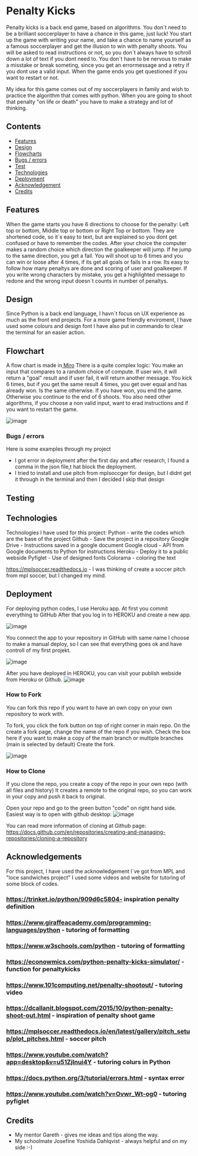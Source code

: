# Penalty Kicks

Penalty kicks is a back end game, based on algorithms.
You don´t need to be a brilliant soccerplayer to have a chance in this game, just luck!
You start up the game with writing your name, and take a chance to name yourself as a famous soccerplayer and get the illusion to win with penalty shoots.
You will be asked to read instructions or not, so you don´t always have to schroll down a lot of text if you dont need to.
You don´t have to be nervous to make a misstake or break someting, since you get an errormessage and a retry if you dont use a valid input.
When the game ends you get questioned if you want to restart or not.

My idea for this game comes out of my soccerplayers in family and wish to practice the algorithm that comes with python.
When you are going to shoot that penalty "on life or death" you have to make a strategy and lot of thinking.

## Contents

*  [Features](#features)
*  [Design](#design)
*  [Flowcharts](#flowcharts)
*  [Bugs / errors](#Bugs/errors)
*  [Test](#test)
*  [Technologies](#Technologies)
*  [Deployment](#Deployment)
*  [Acknowledgement](#Acknowledgement)
*  [Credits](#Credits)
  

## Features
When the game starts you have 6 directions to choose for the penalty: Left top or bottom, Middle top or bottom or Right Top or bottom.
They are shortened code, so it´s easy to text, but are explained so you dont get confused or have to remember the codes.
After your choice the computer makes a random choice which direction the goalkeeper will jump. If he jump to the same direction, you get a fail.
You will shoot up to 6 times and you can win or loose after 4 times, if its get all goals or fails in a row.
Its easy to follow how many penaltys are done and scoring of user and goalkeeper.
If you write wrong characters by mistake, you get a highlighted message to redone and the wrong input doesn´t counts in number of penaltys.

## Design
Since Python is a back end language, I havn´t focus on UX experience as much as the front end projects.
For a more game friendly enviroment, I have used some colours and design font 
I have also put in commando to clear the terminal for an easier action.

## Flowchart

A flow chart is made in[ Miro](https://miro.com/app/board/uXjVKJ1IWnU=/?share_link_id=523505058022)
There is a quite complex logic:
You make an input that compares to a random choice of compute.
If user win, it will return a "goal" result and if user fail, it will return another message.
You kick 6 times, but if you get the same result 4 times, you get over equal  and has already won.
Is the same otherwise.
If you have won, you end the game. Otherwise you continue to the end of 6 shoots.
You also need other algorithms, if you choose a non valid input, want to erad instructions and if you want to restart the game.

![image](https://github.com/Christina5P/Penalty-kicks/assets/160019695/04ea0225-34e7-45ce-bb96-b5ad42c8f9ff)



### Bugs / errors
Here is some examples through my project

* I got error in deployment after the first day and after research, I found a comma in the json file,t hat block the deployment.
* I tried to install and use pitch from mplsoccger for design, but I didnt get it through in the terminal and then I decided I skip that design

  
## Testing

## Technologies

Technologies I have used for this project:
Python - write the codes which are the base of the project
Github - Save the project in a repository
Google Drive - Instructions saved in a google document
Google cloud - API from Google documents to Python for instructions
Heroku - Deploy it to a public webside
Pyfiglet - Use of designed fonts 
Colorama - coloring the text

https://mplsoccer.readthedocs.io - I was thinking of create a soccer pitch from mpl soccer, but I changed my mind.



## Deployment
For deploying python codes, I use Heroku  app.
At first you commit everything to GitHub
After that you log in to HEROKU and create a new app.

![image](https://github.com/Christina5P/Penalty-kicks/assets/160019695/6bca34d3-0789-4bea-876b-78ee2d19bd68)

You connect the app to your repository in GitHub with same name
I choose to make a manual deploy, so I can see that everything goes ok and have controll of my first projekt.

![image](https://github.com/Christina5P/Penalty-kicks/assets/160019695/ac27a44c-d540-41ba-abfc-74c7ab49a862)

After you have deployed in HEROKU, you can visit your publish webside from Heroku or Github.
![image](https://github.com/Christina5P/Penalty-kicks/assets/160019695/648ac9c0-8260-4c73-b441-d1d369c62e51)


### How to Fork
You can fork this repo if you want to have an own copy on your own repository to work with.

To fork, you click the fork button on top of right corner in main repo.
On the create a fork page, change the name of the repo if you wish.
Check the box here if you want to make a copy of the main branch or multiple branches (main is selected by default)
Create the fork.

![image](https://github.com/Christina5P/Penalty-kicks/assets/160019695/b0e66870-8451-41bc-adce-889ce9f94d3a)


### How to Clone
If you clone the repo, you create a copy of the repo in your own repo (with all files and history)
It creates a remote to the original repo, so you can work in your copy and push it back to original.

Open your repo and go to the green button "code" on right hand side.
Easiest way is to open with github desktop:
![image](https://github.com/Christina5P/Penalty-kicks/assets/160019695/fdbd43b0-56d7-41f1-b05c-2a0b5508b109)

You can read more information of cloning at Github page: https://docs.github.com/en/repositories/creating-and-managing-repositories/cloning-a-repository



## Acknowledgements

For this project, I have used the acknowledgement I´ve got from MPL and "loce sandwiches project" 
I used some videos and website for tutoring of some block of codes.

### https://trinket.io/python/909d6c5804- inspiration penalty definition
### https://www.giraffeacademy.com/programming-languages/python - tutoring of formatting
### https://www.w3schools.com/python - tutoring of formatting
### https://econowmics.com/python-penalty-kicks-simulator/ - function for penaltykicks
### https://www.101computing.net/penalty-shootout/ - tutoring video
### https://dcallanit.blogspot.com/2015/10/python-penalty-shoot-out.html - inspiration of penalty shoot game
### https://mplsoccer.readthedocs.io/en/latest/gallery/pitch_setup/plot_pitches.html - soccer pitch
### https://www.youtube.com/watch?app=desktop&v=u51Zjlnui4Y - tutoring colurs in Python
### https://docs.python.org/3/tutorial/errors.html - syntax error
### https://www.youtube.com/watch?v=Ovwr_Wt-og0 - tutoring pyfiglet

## Credits

* My mentor Gareth - gives me ideas and tips along the way.
* My schoolmate Josefine Yoshida Dahlqvist - always helpful and on my side :-) 

